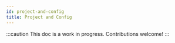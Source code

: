 ```yaml
---
id: project-and-config
title: Project and Config
---
```


:::caution
This doc is a work in progress. Contributions welcome!
:::
